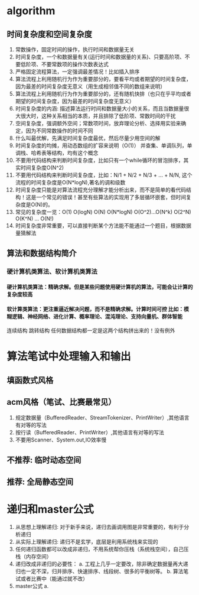 # algorithm

## 时间复杂度和空间复杂度
1. 常数操作，固定时间的操作，执行时间和数据量无关
2. 时间复杂度，一个和数据量有关(运行时间和数据量的关系)、只要高阶项、不要低阶项、不要常数项的操作次数表达式
3. 严格固定流程算法，一定强调最差情况！比如插入排序
4. 算法流程上利用随机行为作为重要部分的，要看平均或者期望的时间复杂度，因为最差的时间复杂度无意义（用生成相邻值不同的数组来说明）
5. 算法流程上利用随机行为作为重要部分的，还有随机快排（也只在乎平均或者期望的时间复杂度，因为最差的时间复杂度无意义）
6. 时间复杂度的内涵: 描述算法运行时间和数据量大小的关系，而且当数据量很大很大时，这种关系相当的本质，并且排除了低阶项、常数时间的干扰
7. 空间复杂度，强调额外空间；常数项时间，放弃理论分析、选择用实验来确定，因为不同常数操作的时间不同
8. 什么叫最优解，先满足时间复杂度最优，然后尽量少用空间的解
9. 时间复杂度的均摊，用动态数组的扩容来说明（O(1)） 并查集、单调队列，单调栈、哈希表等结构，均有这个概念
10. 不要用代码结构来判断时间复杂度，比如只有一个while循环的冒泡排序，其实时间复杂度O(N^2)
11. 不要用代码结构来判断时间复杂度，比如：N/1 + N/2 + N/3 + ... + N/N, 这个流程的时间复杂度是O(N*logN),著名的调和级数
12. 时间复杂度只能是对算法流程充分理解才能分析出来，而不是简单的看代码结构！这是一个常见的错误！甚至有些算法的实现用了多层循环嵌套，但时间复杂度是O(N)的。
13. 常见的复杂度一览：O(1) O(logN) O(N) O(N*logN) O(O^2)...O(N^k) O(2^N) O(K^N) ... O(N!)
14. 时间复杂度非常重要，可以直接判断某个方法能不能通过一个题目，根据数据量猜解法

## 算法和数据结构简介
### 硬计算机类算法、软计算机类算法
#### 硬计算机类算法：精确求解。但是某些问题使用硬计算机的算法，可能会让计算的复杂度较高
#### 软计算类算法：更注重逼近解决问题，而不是精确求解。计算时间可控 比如：模糊逻辑、神经网络、进化计算、概率理论、混沌理论、支持向量机、群体智能
连续结构 跳转结构
任何数据结构都一定是这两个结构拼出来的！没有例外


# 算法笔试中处理输入和输出
## 填函数式风格
## acm风格（笔试、比赛最常见）
1. 规定数据量（BufferedReader、StreamTokenizer、PrintWriter）,其他语言有对等的写法
2. 按行读（BufferedReader、PrintWriter）,其他语言有对等的写法
3. 不要用Scanner、System.out,IO效率慢
## 不推荐: 临时动态空间
## 推荐: 全局静态空间

# 递归和master公式
1. 从思想上理解递归: 对于新手来说，递归去画调用图是非常重要的，有利于分析递归
2. 从实际上理解递归: 递归不是玄学，底层是利用系统栈来实现的
3. 任何递归函数都可以改成非递归，不用系统帮你压栈（系统栈空间），自己压栈（内存空间）
4. 递归改成非递归的必要性：
    a. 工程上几乎一定要改，除非确定数据量再大递归也一定不深，归并排序、快速排序、线段树、很多的平衡树等。
    b. 算法笔试或者比赛中（能通过就不改）
5. master公式
    a.